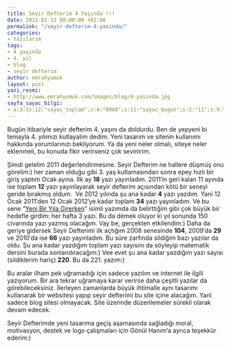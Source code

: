 ```yaml
---
title: Seyir Defterim 4 Yaşında !!!
date: 2012-01-12 00:00:00 +02:00
permalink: "/seyir-defterim-4-yasinda/"
categories:
- Yazılarım
tags:
- 4 yaşında
- 4. yıl
- blog
- seyir defterim
author: emrahyumuk
layout: post
yazi_resmi:
- http://www.emrahyumuk.com/images/blog/4-yasinda.jpg
sayfa_sayac_bilgi:
- a:3:{s:12:"sayac_toplam";s:4:"8068";s:11:"sayac_bugun";s:2:"11";s:9:"son_okuma";s:10:"1364919888";}
---
```


Bugün itibariyle seyir defterim 4. yaşını da doldurdu. Ben de yepyeni bi temayla 4. yılımızı kutlayalım dedim. Yeni tasarım ve sitenin kullanımı hakkında yorumlarınızı bekliyorum. Ya da yeni neler olmalı, siteye neler eklenmeli, bu konuda fikir verirseniz çok sevinirim.

Şimdi gelelim 2011 değerlendirmesine. Seyir Defterim ne hallere düşmüş onu görelim:) her zaman olduğu gibi 3. yaş kutlamasından sonra epey hızlı bir giriş yaptım Ocak ayına. İlk ay **18** yazı yayınladım. 2011&#8242;in geri kalan 11 ayında ise toplam **12** yazı yayınlayarak seyir defterim açısından kötü bir seneyi geride bırakmış oldum.  Ve 2012 yılında şu ana kadar **4** yazı yazdım. Yani 12 Ocak 2011&#8242;den 12 Ocak 2012&#8242;ye kadar toplam **34** yazı yayınladım. Ve bu sene &#8220;[Yeni Bir Yıla Girerken][1]&#8221; isimli yazımda da belirttiğim gibi çok büyük bir hedefle girdim: her hafta 3 yazı. Bu da demek oluyor ki yıl sonunda 150 civarında yazı yazmış olacağım. Vay be, gerçekten etkilendim:) Daha da geriye gidersek Seyir Defterimi ilk açtığım 2008 senesinde **104**, 2009&#8242;da **29** ve 2010&#8242;da ise **66** yazı yayınladım. Bu süre zarfında sildiğim bazı yazılar da oldu. Şu ana kadar yazdığım toplam yazı sayısını da söyleyip matematik dersini burada sonlandıracağım:) Vee evet şu ana kadar yazdığım yazı sayısı (sildiklerim hariç) **220**. Bu da 221. yazım:)

<!--more-->

Bu aralar ilham pek uğramadığı için sadece yazılım ve internet ile ilgili yazıyorum. Bir ara tekrar uğramaya karar verirse daha çeşitli yazılar da görebileceksiniz. İlerleyen zamanlarda büyük ihtimalle aynı tasarımı kullanarak bir websitesi yapıp seyir defterimi bu site içine alacağım. Yani sadece blog sitesi olmayacak. Site üzerinde düzenlemeler sürekli olarak devam edecek.

Seyir Defterimde yeni tasarıma geçiş aşamasında sağladığı moral, motivasyon, destek ve logo çalışmaları için Gönül Hanım&#8217;a ayrıca teşekkür ederim:)

 [1]: http://www.emrahyumuk.com/yeni-bir-yila-girerken/
